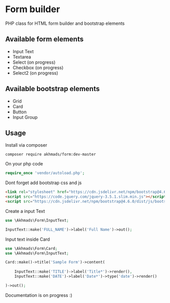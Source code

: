 # Form builder
PHP class for HTML form builder and bootstrap elements

## Available form elements
- Input Text
- Textarea
- Select (on progress)
- Checkbox (on progress)
- Select2 (on progress)

## Available bootstrap elements
- Grid
- Card
- Button
- Input Group

## Usage

Install via composer

```
composer require akhmads/form:dev-master
```

On your php code

```php
require_once 'vendor/autoload.php';
```

Dont forget add bootstrap css and js

```html
<link rel="stylesheet" href="https://cdn.jsdelivr.net/npm/bootstrap@4.6.0/dist/css/bootstrap.min.css">
<script src="https://code.jquery.com/jquery-3.5.1.slim.min.js"></script>
<script src="https://cdn.jsdelivr.net/npm/bootstrap@4.6.0/dist/js/bootstrap.bundle.min.js"></script>
```

Create a input Text

```php
use \Akhmads\Form\InputText;

InputText::make('FULL_NAME')->label('Full Name')->out();
```

Input text inside Card

```php
use \Akhmads\Form\Card;
use \Akhmads\Form\InputText;

Card::make()->title('Sample Form')->content(
	
	InputText::make('TITLE')->label('Title*')->render(),
	InputText::make('DATE')->label('Date*')->type('date')->render()

)->out();
```

Documentation is on progress :)
